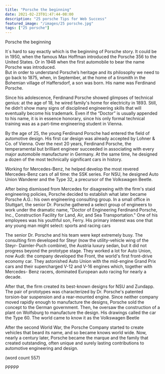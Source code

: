 ```yaml
---
title: "Porsche the beginning"
date: 2021-02-23T01:47:44-08:00
description: "25 porsche Tips for Web Success"
featured_image: "/images/25 porsche.jpg"
tags: ["25 porsche"]
---
```


Porsche the beginning


It`s hard to say exactly which is the beginning of Porsche 
story. It could be in 1950, when the famous Max Hoffman 
introduced the Porsche 356 to the United States. Or in 1948 
when the first automobile to bear the name Porsche was introduced.  
But in order to understand Porsche’s heritage and its philosophy 
we need to go back to 1875, when, in September, at the home 
of a tinsmith in the Bohemian village of Haffersdorf, a son was 
born. His name was Ferdinand Porsche.

Since his adolescence, Ferdinand Porsche showed glimpses of 
technical genius: at the age of 18, he wired family's home for 
electricity in 1893. Still, he didn’t show many signs of disciplined 
engineering skills that will eventually become his trademark. Even 
if the “Doctor” is usually appended to his name, it is in essence 
honorary, since his only formal technical training was as a part-time 
engineering student in Vienna.

By the age of 25, the young Ferdinand Porsche had entered the 
field of automotive design. His first car design was already 
accepted by Lohner & Co. of Vienna. Over the next 20 years, 
Ferdinand Porsche, the temperamental but brilliant engineer 
succeeded in associating with every major automobile manufacturer 
in Germany. At the same time, he designed a dozen of the most 
technically significant cars in history. 

Working for Mercedes-Benz, he helped develop the most revered 
Mercedes-Benz cars of all time: the SSK series. For NSU, he 
designed Auto Union Wanderer and the Type 32, a precursor of the 
Volkswagen Beetle. 

After being dismissed from Mercedes for disagreeing with the firm's 
staid engineering policies, Porsche decided to establish what later 
became Porsche A.G.: his own engineering consulting group. In a 
small office in Stuttgart, the senior Dr. Porsche gathered a select 
group of engineers to work under the dramatic name, "Doctor of 
Engineering Ferdinand Porsche, Inc., Construction Facility for Land, 
Air, and Sea Transportation." One of his employees was his youthful 
son, Ferry. His primary interest was one that any young man might 
select: sports and racing cars

The senior Dr. Porsche and his team were kept extremely busy. The 
consulting firm developed for Steyr (now the utility-vehicle wing of the 
Steyr- Daimler-Puch combine), the Austria luxury sedan, but it did not 
progress beyond the prototype stage.  They worked a lot for Auto 
Union, now Audi: the company developed the Front, the world's first 
front-drive economy car. They astonished Auto Union with the mid-engine 
Grand Prix cars and their supercharged V-12 and V-16 engines 
which, together with Mercedes- Benz racers, dominated European auto 
racing for nearly a decade. 

After that, the firm created its best-known designs for NSU and Zundapp. 
The pair of prototypes was characterized by Dr. Porsche's patented 
torsion-bar suspension and a rear-mounted engine. Since neither 
company moved rapidly enough to manufacture the designs, Porsche 
sold the concept to the German government. Then, he oversaw the 
construction of a plant on Wolfsburg to manufacture the design. His 
drawings called the car the Type 60. The world came to know it as the 
Volkswagen Beetle

After the second World War, the Porsche Company started to create vehicles 
that beard its name, and so became knows world wide. Now, nearly a 
century later, Porsche became the marque and the family that created 
outstanding, often unique and surely lasting contributions to automotive 
engineering and design.

(word count 557)

PPPPP

